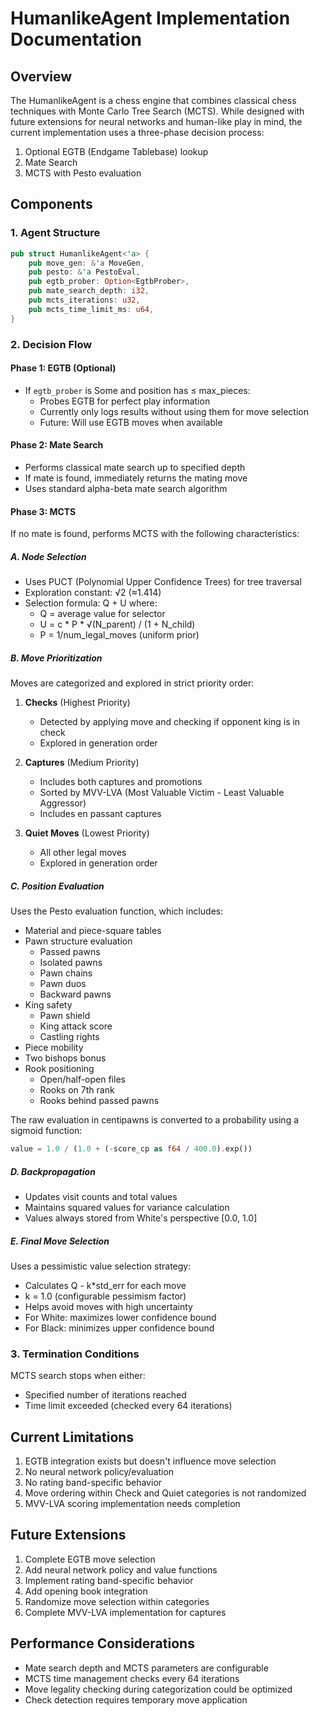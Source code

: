 # HumanlikeAgent Implementation Documentation

## Overview
The HumanlikeAgent is a chess engine that combines classical chess techniques with Monte Carlo Tree Search (MCTS). While designed with future extensions for neural networks and human-like play in mind, the current implementation uses a three-phase decision process:

1. Optional EGTB (Endgame Tablebase) lookup
2. Mate Search
3. MCTS with Pesto evaluation

## Components

### 1. Agent Structure
```rust
pub struct HumanlikeAgent<'a> {
    pub move_gen: &'a MoveGen,
    pub pesto: &'a PestoEval,
    pub egtb_prober: Option<EgtbProber>,
    pub mate_search_depth: i32,
    pub mcts_iterations: u32,
    pub mcts_time_limit_ms: u64,
}
```

### 2. Decision Flow

#### Phase 1: EGTB (Optional)
- If `egtb_prober` is Some and position has ≤ max_pieces:
  - Probes EGTB for perfect play information
  - Currently only logs results without using them for move selection
  - Future: Will use EGTB moves when available

#### Phase 2: Mate Search
- Performs classical mate search up to specified depth
- If mate is found, immediately returns the mating move
- Uses standard alpha-beta mate search algorithm

#### Phase 3: MCTS
If no mate is found, performs MCTS with the following characteristics:

##### A. Node Selection
- Uses PUCT (Polynomial Upper Confidence Trees) for tree traversal
- Exploration constant: √2 (≈1.414)
- Selection formula: Q + U where:
  - Q = average value for selector
  - U = c * P * √(N_parent) / (1 + N_child)
  - P = 1/num_legal_moves (uniform prior)

##### B. Move Prioritization
Moves are categorized and explored in strict priority order:

1. **Checks** (Highest Priority)
   - Detected by applying move and checking if opponent king is in check
   - Explored in generation order

2. **Captures** (Medium Priority)
   - Includes both captures and promotions
   - Sorted by MVV-LVA (Most Valuable Victim - Least Valuable Aggressor)
   - Includes en passant captures

3. **Quiet Moves** (Lowest Priority)
   - All other legal moves
   - Explored in generation order

##### C. Position Evaluation
Uses the Pesto evaluation function, which includes:
- Material and piece-square tables
- Pawn structure evaluation
  - Passed pawns
  - Isolated pawns
  - Pawn chains
  - Pawn duos
  - Backward pawns
- King safety
  - Pawn shield
  - King attack score
  - Castling rights
- Piece mobility
- Two bishops bonus
- Rook positioning
  - Open/half-open files
  - Rooks on 7th rank
  - Rooks behind passed pawns

The raw evaluation in centipawns is converted to a probability using a sigmoid function:
```rust
value = 1.0 / (1.0 + (-score_cp as f64 / 400.0).exp())
```

##### D. Backpropagation
- Updates visit counts and total values
- Maintains squared values for variance calculation
- Values always stored from White's perspective [0.0, 1.0]

##### E. Final Move Selection
Uses a pessimistic value selection strategy:
- Calculates Q - k*std_err for each move
- k = 1.0 (configurable pessimism factor)
- Helps avoid moves with high uncertainty
- For White: maximizes lower confidence bound
- For Black: minimizes upper confidence bound

### 3. Termination Conditions
MCTS search stops when either:
- Specified number of iterations reached
- Time limit exceeded (checked every 64 iterations)

## Current Limitations
1. EGTB integration exists but doesn't influence move selection
2. No neural network policy/evaluation
3. No rating band-specific behavior
4. Move ordering within Check and Quiet categories is not randomized
5. MVV-LVA scoring implementation needs completion

## Future Extensions
1. Complete EGTB move selection
2. Add neural network policy and value functions
3. Implement rating band-specific behavior
4. Add opening book integration
5. Randomize move selection within categories
6. Complete MVV-LVA implementation for captures

## Performance Considerations
- Mate search depth and MCTS parameters are configurable
- MCTS time management checks every 64 iterations
- Move legality checking during categorization could be optimized
- Check detection requires temporary move application 